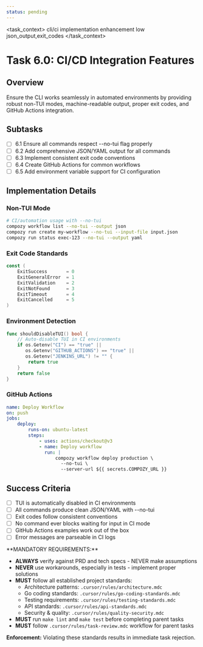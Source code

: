 ```yaml
---
status: pending
---
```


<task_context>
<domain>cli/ci</domain>
<type>implementation</type>
<scope>enhancement</scope>
<complexity>low</complexity>
<dependencies>json_output,exit_codes</dependencies>
</task_context>

# Task 6.0: CI/CD Integration Features

## Overview

Ensure the CLI works seamlessly in automated environments by providing robust non-TUI modes, machine-readable output, proper exit codes, and GitHub Actions integration.

## Subtasks

- [ ] 6.1 Ensure all commands respect --no-tui flag properly
- [ ] 6.2 Add comprehensive JSON/YAML output for all commands
- [ ] 6.3 Implement consistent exit code conventions
- [ ] 6.4 Create GitHub Actions for common workflows
- [ ] 6.5 Add environment variable support for CI configuration

## Implementation Details

### Non-TUI Mode

```bash
# CI/automation usage with --no-tui
compozy workflow list --no-tui --output json
compozy run create my-workflow --no-tui --input-file input.json
compozy run status exec-123 --no-tui --output yaml
```

### Exit Code Standards

```go
const (
    ExitSuccess       = 0
    ExitGeneralError  = 1
    ExitValidation    = 2
    ExitNotFound      = 3
    ExitTimeout       = 4
    ExitCancelled     = 5
)
```

### Environment Detection

```go
func shouldDisableTUI() bool {
    // Auto-disable TUI in CI environments
    if os.Getenv("CI") == "true" ||
       os.Getenv("GITHUB_ACTIONS") == "true" ||
       os.Getenv("JENKINS_URL") != "" {
        return true
    }
    return false
}
```

### GitHub Actions

```yaml
name: Deploy Workflow
on: push
jobs:
    deploy:
        runs-on: ubuntu-latest
        steps:
            - uses: actions/checkout@v3
            - name: Deploy workflow
              run: |
                  compozy workflow deploy production \
                    --no-tui \
                    --server-url ${{ secrets.COMPOZY_URL }}
```

## Success Criteria

- [ ] TUI is automatically disabled in CI environments
- [ ] All commands produce clean JSON/YAML with --no-tui
- [ ] Exit codes follow consistent conventions
- [ ] No command ever blocks waiting for input in CI mode
- [ ] GitHub Actions examples work out of the box
- [ ] Error messages are parseable in CI logs

<critical>
**MANDATORY REQUIREMENTS:**

- **ALWAYS** verify against PRD and tech specs - NEVER make assumptions
- **NEVER** use workarounds, especially in tests - implement proper solutions
- **MUST** follow all established project standards:
    - Architecture patterns: `.cursor/rules/architecture.mdc`
    - Go coding standards: `.cursor/rules/go-coding-standards.mdc`
    - Testing requirements: `.cursor/rules/testing-standards.mdc`
    - API standards: `.cursor/rules/api-standards.mdc`
    - Security & quality: `.cursor/rules/quality-security.mdc`
- **MUST** run `make lint` and `make test` before completing parent tasks
- **MUST** follow `.cursor/rules/task-review.mdc` workflow for parent tasks

**Enforcement:** Violating these standards results in immediate task rejection.
</critical>
